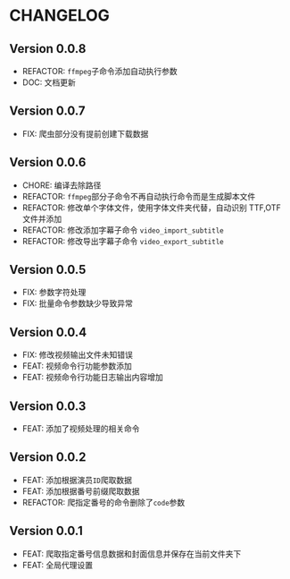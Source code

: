 # CHANGELOG

## Version 0.0.8

- REFACTOR: `ffmpeg`子命令添加自动执行参数
- DOC: 文档更新
  <!-- - ADD: 爬虫添加前缀爬取 -->
  <!-- - ADD: 爬虫添加前缀爬取 -->

## Version 0.0.7

- FIX: 爬虫部分没有提前创建下载数据

## Version 0.0.6

- CHORE: 编译去除路径
- REFACTOR: `ffmpeg`部分子命令不再自动执行命令而是生成脚本文件
- REFACTOR: 修改单个字体文件，使用字体文件夹代替，自动识别 TTF,OTF 文件并添加
- REFACTOR: 修改添加字幕子命令 `video_import_subtitle`
- REFACTOR: 修改导出字幕子命令 `video_export_subtitle`

## Version 0.0.5

- FIX: 参数字符处理
- FIX: 批量命令参数缺少导致异常

## Version 0.0.4

- FIX: 修改视频输出文件未知错误
- FEAT: 视频命令行功能参数添加
- FEAT: 视频命令行功能日志输出内容增加

## Version 0.0.3

- FEAT: 添加了视频处理的相关命令

## Version 0.0.2

- FEAT: 添加根据演员`ID`爬取数据
- FEAT: 添加根据番号前缀爬取数据
- REFACTOR: 爬指定番号的命令删除了`code`参数

## Version 0.0.1

- FEAT: 爬取指定番号信息数据和封面信息并保存在当前文件夹下
- FEAT: 全局代理设置
